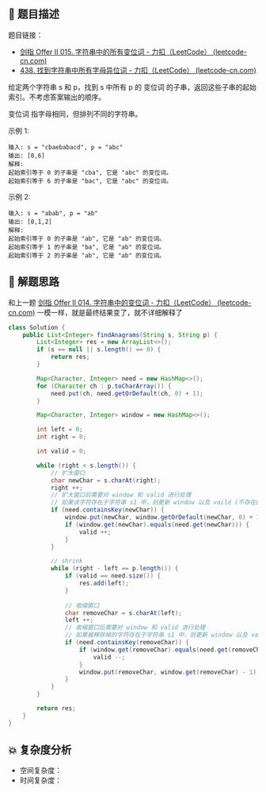 ## 📃 题目描述

题目链接：

- [剑指 Offer II 015. 字符串中的所有变位词 - 力扣（LeetCode） (leetcode-cn.com)](https://leetcode-cn.com/problems/VabMRr/)
- [438. 找到字符串中所有字母异位词 - 力扣（LeetCode） (leetcode-cn.com)](https://leetcode-cn.com/problems/find-all-anagrams-in-a-string/)

给定两个字符串 s 和 p，找到 s 中所有 p 的 变位词 的子串，返回这些子串的起始索引。不考虑答案输出的顺序。

变位词 指字母相同，但排列不同的字符串。

示例 1:

```
输入: s = "cbaebabacd", p = "abc"
输出: [0,6]
解释:
起始索引等于 0 的子串是 "cba", 它是 "abc" 的变位词。
起始索引等于 6 的子串是 "bac", 它是 "abc" 的变位词。
```

 示例 2:

```
输入: s = "abab", p = "ab"
输出: [0,1,2]
解释:
起始索引等于 0 的子串是 "ab", 它是 "ab" 的变位词。
起始索引等于 1 的子串是 "ba", 它是 "ab" 的变位词。
起始索引等于 2 的子串是 "ab", 它是 "ab" 的变位词。
```

## 🔔 解题思路

和上一题 [剑指 Offer II 014. 字符串中的变位词 - 力扣（LeetCode） (leetcode-cn.com)](https://leetcode-cn.com/problems/MPnaiL/) 一模一样，就是最终结果变了，就不详细解释了


```java
class Solution {
    public List<Integer> findAnagrams(String s, String p) {
        List<Integer> res = new ArrayList<>();
        if (s == null || s.length() == 0) {
            return res;
        }

        Map<Character, Integer> need = new HashMap<>();
        for (Character ch : p.toCharArray()) {
            need.put(ch, need.getOrDefault(ch, 0) + 1);
        }

        Map<Character, Integer> window = new HashMap<>();

        int left = 0;
        int right = 0;

        int valid = 0;

        while (right < s.length()) {
            // 扩大窗口
            char newChar = s.charAt(right);
            right ++;
            // 扩大窗口后需要对 window 和 valid 进行处理
            // 如果该字符存在于字符串 s1 中，则更新 window 以及 vaild (不存在的话没有更新的必要)
            if (need.containsKey(newChar)) {
                window.put(newChar, window.getOrDefault(newChar, 0) + 1);
                if (window.get(newChar).equals(need.get(newChar))) {
                    valid ++;
                }
            }

            // shrink
            while (right - left == p.length()) {
                if (valid == need.size()) {
                    res.add(left);
                }
                
				// 收缩窗口
                char removeChar = s.charAt(left);
                left ++;
				// 收缩窗口后需要对 window 和 valid 进行处理
                // 如果被移除掉的字符存在于字符串 s1 中，则更新 window 以及 vaild (不存在的话没有更新的必要)
                if (need.containsKey(removeChar)) {
                    if (window.get(removeChar).equals(need.get(removeChar))) {
                        valid --;
                    }
                    window.put(removeChar, window.get(removeChar) - 1);
                }
            }
        }

        return res;
    }
}
```

## 💥 复杂度分析

- 空间复杂度：
- 时间复杂度：


